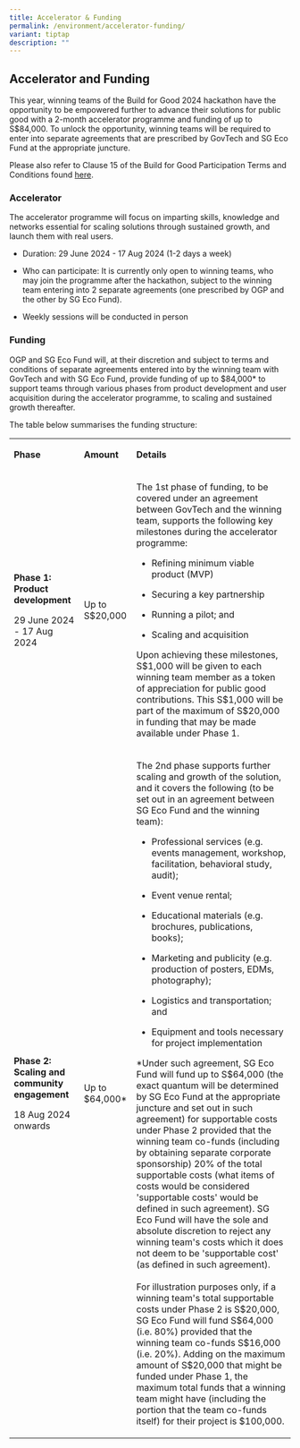 ```yaml
---
title: Accelerator & Funding
permalink: /environment/accelerator-funding/
variant: tiptap
description: ""
---
```

<h2><strong>Accelerator and Funding</strong></h2>
<p>This year, winning teams of the Build for Good 2024 hackathon have the
opportunity to be empowered further to advance their solutions for public
good with a 2-month accelerator programme and funding of up to S$84,000.&nbsp;To
unlock the opportunity, winning teams will be required to enter into separate
agreements that are prescribed by GovTech and SG Eco Fund at the appropriate
juncture.</p>
<p></p>
<p>Please also refer to Clause 15 of the Build for Good Participation Terms
and Conditions found <a href="https://www.build.gov.sg/terms-of-use/" rel="noopener noreferrer nofollow" target="_blank">here</a>.</p>
<h3><strong>Accelerator</strong></h3>
<p>The accelerator programme will focus on imparting skills, knowledge and
networks essential for scaling solutions through sustained growth, and
launch them with real users.
<br>
</p>
<ul>
<li>
<p>Duration: 29 June 2024 - 17 Aug 2024 (1-2 days a week)</p>
</li>
<li>
<p>Who can participate: It is currently only open to winning teams, who may
join the programme after the hackathon, subject to the winning team entering
into 2 separate agreements (one prescribed by OGP and the other by SG Eco
Fund).</p>
</li>
<li>
<p>Weekly sessions will be conducted in person</p>
</li>
</ul>
<h3><strong>Funding</strong></h3>
<p>OGP and SG Eco Fund will, at their discretion and subject to terms and
conditions of separate agreements entered into by the winning team with
GovTech and with SG Eco Fund, provide funding of up to $84,000* to support
teams through various phases from product development and user acquisition
during the accelerator programme, to scaling and sustained growth thereafter.
<br>
</p>
<p>The table below summarises the funding structure:
<br>
</p>
<table style="minWidth: 75px">
<colgroup>
<col>
<col>
<col>
</colgroup>
<tbody>
<tr>
<td rowspan="1" colspan="1">
<p><strong>Phase</strong>
</p>
</td>
<td rowspan="1" colspan="1">
<p><strong>Amount</strong>
</p>
</td>
<td rowspan="1" colspan="1">
<p><strong>Details</strong>
</p>
</td>
</tr>
<tr>
<td rowspan="1" colspan="1">
<p><strong>Phase 1: Product development</strong>
</p>
<p></p>
<p>29 June 2024 - 17 Aug 2024</p>
<p></p>
</td>
<td rowspan="1" colspan="1">
<p>Up to S$20,000</p>
</td>
<td rowspan="1" colspan="1">
<p>The 1st phase of funding, to be covered under an agreement between GovTech
and the winning team, supports the following key milestones during the
accelerator programme:
<br>
</p>
<ul>
<li>
<p>Refining minimum viable product (MVP)</p>
</li>
<li>
<p>Securing a key partnership</p>
</li>
<li>
<p>Running a pilot; and</p>
</li>
<li>
<p>Scaling and acquisition</p>
</li>
</ul>
<p>Upon achieving these milestones, S$1,000 will be given to each winning
team member as a token of appreciation for public good contributions. This
S$1,000 will be part of the maximum of S$20,000 in funding that may be
made available under Phase 1.</p>
</td>
</tr>
<tr>
<td rowspan="1" colspan="1">
<p><strong>Phase 2: Scaling and community engagement</strong>
</p>
<p></p>
<p>18 Aug 2024 onwards</p>
</td>
<td rowspan="1" colspan="1">
<p>Up to $64,000*</p>
</td>
<td rowspan="1" colspan="1">
<p>The 2nd phase supports further scaling and growth of the solution, and
it covers the following (to be set out in an agreement between SG Eco Fund
and the winning team):</p>
<ul>
<li>
<p>Professional services (e.g. events management, workshop, facilitation,
behavioral study, audit);</p>
</li>
<li>
<p>Event venue rental;</p>
</li>
<li>
<p>Educational materials (e.g. brochures, publications, books);</p>
</li>
<li>
<p>Marketing and publicity (e.g. production of posters, EDMs, photography);</p>
</li>
<li>
<p>Logistics and transportation; and</p>
</li>
<li>
<p>Equipment and tools necessary for project implementation</p>
</li>
</ul>
<p></p>
<p>*Under such agreement, SG Eco Fund will fund up to S$64,000 (the exact
quantum will be determined by SG Eco Fund at the appropriate juncture and
set out in such agreement) for supportable costs under Phase 2 provided
that the winning team co-funds (including by obtaining separate corporate
sponsorship) 20% of the total supportable costs (what items of costs would
be considered 'supportable costs' would be defined in such agreement).
SG Eco Fund will have the sole and absolute discretion to reject any winning
team's costs which it does not deem to be 'supportable cost' (as defined
in such agreement).
<br>
<br>For illustration purposes only, if a winning team's total supportable
costs under Phase 2 is S$20,000, SG Eco Fund will fund S$64,000 (i.e. 80%)
provided that the winning team co-funds S$16,000 (i.e. 20%). Adding on
the maximum amount of S$20,000 that might be funded under Phase 1, the
maximum total funds that a winning team might have (including the portion
that the team co-funds itself) for their project is $100,000.</p>
<p></p>
</td>
</tr>
</tbody>
</table>
<p></p>